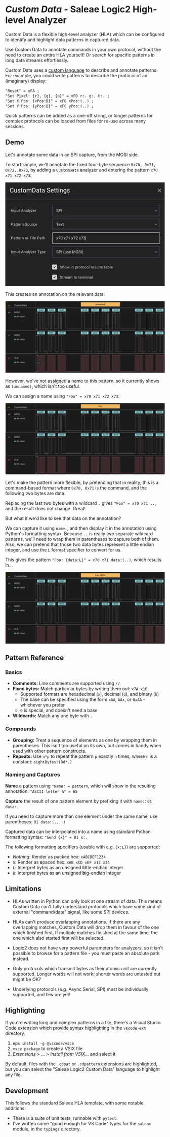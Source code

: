 # _**Custom Data**_ - Saleae Logic2 High-level Analyzer

Custom Data is a flexible high-level analyzer (HLA) which can be configured to identify and
highlight data patterns in captured data.

Use Custom Data to annotate commands in your own protocol, without the need to create an entire HLA
yourself! Or search for specific patterns in long data streams effortlessly.

Custom Data uses a [custom language](#pattern-reference) to describe and annotate patterns. For
example, you could write patterns to describe the protocol of an (imaginary) display:

```
"Reset" = xFA ;
"Set Pixel: {r}, {g}, {b}" = xFD r:. g:. b:. ;
"Set X Pos: {xPos:B}" = xFB xPos:(..) ;
"Set Y Pos: {yPos:B}" = xFC yPos:(..) ;
```

Quick patterns can be added as a one-off string, or longer patterns for complex protocols can be
loaded from files for re-use across many sessions.

## Demo

Let's annotate some data in an SPI capture, from the MOSI side.

To start simple, we'll annotate the fixed four-byte sequence `0x70, 0x71, 0x72, 0x73`, by adding a
`CustomData` analyzer and entering the pattern `x70 x71 x72 x73`:

![The Analyzer Settings window, showing the pattern "x70 x71 x72 x73" entered.](img/settings.png)

This creates an annotation on the relevant data:

![A capture with three channels - MOSI, MISO, and CLK. MOSI has an annotation showing "(unnamed)" for that pattern.](img/steps_1_unnamed.png)

However, we've not assigned a name to this pattern, so it currently shows as `(unnamed)`, which
isn't too useful.

We can assign a name using `"Foo" = x70 x71 x72 x73`:

![The same capture, but with the annotation showing "Foo" instead.](img/steps_2_named.png)

Let's make the pattern more flexible, by pretending that in reality, this is a command-based format
where `0x70, 0x71` is the command, and the following two bytes are data.

Replacing the last two bytes with a wildcard `.` gives `"Foo" = x70 x71 ..`, and the result does not
change. Great!

But what if we'd like to see that data on the annotation?

We can capture it using `name:`, and then display it in the annotation using Python's formatting
syntax. Because `..` is really two separate wildcard patterns, we'll need to wrap them in
parentheses to capture both of them. Also, we can pretend that those two data bytes represent a
little endian integer, and use the `L` format specifier to convert for us.

This gives the pattern `"Foo: {data:L}" = x70 x71 data:(..)`, which results in...

![The same capture, but with the annotation showing "Foo 29554" instead.](img/steps_3_capture.png)

## Pattern Reference

### Basics

- **Comments:** Line comments are supported using `//`
- **Fixed bytes:** Match particular bytes by writing them out: `x7A x1B`
  - Supported formats are hexadecimal (`x`), decimal (`d`), and binary (`b`)
  - The base can be specified using the form `xAA`, `AAx`, or `0xAA` - whichever you prefer
  - `0` is special, and doesn't need a base
- **Wildcards:** Match any one byte with `.`

### Compounds

- **Grouping:** Treat a sequence of elements as one by wrapping them in parentheses. This isn't too
  useful on its own, but comes in handy when used with other pattern constructs.
- **Repeats:** Use `n*p` to repeat the pattern `p` exactly `n` times, where `n` is a constant:
  `eightBytes:(8d*.)`

### Naming and Captures

**Name** a pattern using `"Name" = pattern`, which will show in the resulting annotation: `"ASCII letter A" = 65`

**Capture** the result of one pattern element by prefixing it with `name:`: `01 data:.`

If you need to capture more than one element under the same name, use parentheses: `01 data:(....)`

Captured data can be interpolated into a name using standard Python formatting syntax: `"Send {x}" = 01 x:.`

The following formatting specifiers (usable with e.g. `{x:L}`) are supported:

- _Nothing_: Render as packed hex: `xABCDEF1234`
- `S`: Render as **s**paced hex: `xAB xCD xEF x12 x34`
- `L`: Interpret bytes as an unsigned **l**ittle-endian integer
- `B`: Interpret bytes as an unsigned **b**ig-endian integer

## Limitations

- HLAs written in Python can only look at one stream of data. This means Custom Data can't fully
  understand protocols which have some kind of external "command/data" signal, like some SPI
  devices.

- HLAs can't produce overlapping annotations. If there are any overlapping matches, Custom Data will
  drop them in favour of the one which finished first. If multiple matches finished at the same
  time, the one which also started first will be selected.

- Logic2 does not have very powerful parameters for analyzers, so it isn't possible to browse for a
  pattern file - you must paste an absolute path instead.

- Only protocols which transmit bytes as their atomic unit are currently supported.
  Longer words will not work; shorter words are untested but might be OK?

- Underlying protocols (e.g. Async Serial, SPI) must be individually supported, and few are yet!

## Highlighting

If you're writing long and complex patterns in a file, there's a Visual Studio Code extension
which provide syntax highlighting in the `vscode-ext` directory.

1. `npm install -g @vscode/vsce`
2. `vsce package` to create a VSIX file
3. _Extensions_ > ... > _Install from VSIX..._ and select it

By default, files with the `.cdpat` or `.cdpattern` extensions are highlighted, but you can select
the "Saleae Logic2 Custom Data" language to highlight any file.

## Development

This follows the standard Saleae HLA template, with some notable additions:

- There is a suite of unit tests, runnable with `pytest`.
- I've written some "good enough for VS Code" types for the `saleae` module, in the `typings`
  directory.
